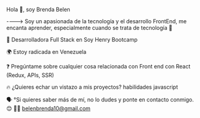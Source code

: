 Hola 👋, soy Brenda Belen

----> Soy un apasionada de la tecnología y el desarrollo FrontEnd, me encanta aprender, especialmente cuando se trata de tecnología 🔭

📖 Desarrolladora Full Stack en Soy Henry Bootcamp

🌍 Estoy radicada en Venezuela

❓ Pregúntame sobre cualquier cosa relacionada con Front end con React (Redux, APIs, SSR)

🔥 ¿Quieres echar un vistazo a mis proyectos? 
habilidades javascript

🗣️  °Si quieres saber más de mí, no lo dudes y ponte en contacto conmigo.😊
💌📧 belenbrenda10@gmail.com 



